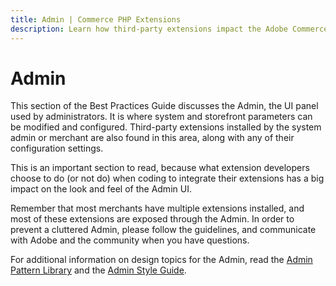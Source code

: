 ```yaml
---
title: Admin | Commerce PHP Extensions
description: Learn how third-party extensions impact the Adobe Commerce and Magento Open Source Admin application.
---
```


# Admin

This section of the Best Practices Guide discusses the Admin, the UI panel used by administrators. It is where system and storefront parameters can be modified and configured. Third-party extensions installed by the system admin or merchant are also found in this area, along with any of their configuration settings.

This is an important section to read, because what extension developers choose to do (or not do) when coding to integrate their extensions has a big impact on the look and feel of the Admin UI.

<InlineAlert variant="info" slots="text"/>

Remember that most merchants have multiple extensions installed, and most of these extensions are exposed through the Admin. In order to prevent a cluttered Admin, please follow the guidelines, and communicate with Adobe and the community when you have questions.

For additional information on design topics for the Admin, read the [Admin Pattern Library](https://developer.adobe.com/commerce/admin-developer/pattern-library/) and the [Admin Style Guide](https://developer.adobe.com/commerce/admin-developer/style-guide/).
